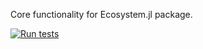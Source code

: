Core functionality for Ecosystem.jl package.

[![Run tests](https://github.com/kozvojtex/Ecosystem.jl/actions/workflows/RunTests.yml/badge.svg)](https://github.com/kozvojtex/Ecosystem.jl/actions/workflows/RunTests.yml)
